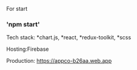 For start
### 'npm start'

Tech stack:
*chart.js, *react, *redux-toolkit, *scss

Hosting:Firebase

Production: https://appco-b26aa.web.app
